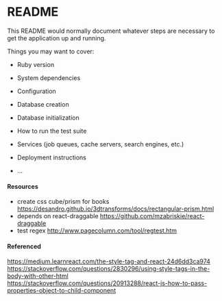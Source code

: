 # README

This README would normally document whatever steps are necessary to get the
application up and running.

Things you may want to cover:

* Ruby version

* System dependencies

* Configuration

* Database creation

* Database initialization

* How to run the test suite

* Services (job queues, cache servers, search engines, etc.)

* Deployment instructions

* ...

#### Resources
* create css cube/prism for books
https://desandro.github.io/3dtransforms/docs/rectangular-prism.html
* depends on react-draggable
https://github.com/mzabriskie/react-draggable
* test regex
http://www.pagecolumn.com/tool/regtest.htm


#### Referenced
https://medium.learnreact.com/the-style-tag-and-react-24d6dd3ca974
https://stackoverflow.com/questions/2830296/using-style-tags-in-the-body-with-other-html
https://stackoverflow.com/questions/20913288/react-js-how-to-pass-properties-object-to-child-component
